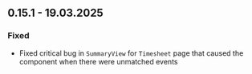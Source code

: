 ## 0.15.1 - 19.03.2025

### Fixed

- Fixed critical bug in `SummaryView` for `Timesheet` page that caused the component when there were unmatched events